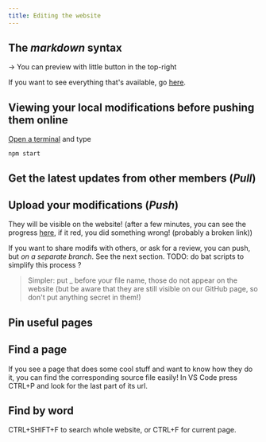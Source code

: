 ```yaml
---
title: Editing the website
---
```


## The *markdown* syntax

-> You can preview with little button in the top-right

If you want to see everything that's available, go [here](https://docusaurus.io/docs/markdown-features).

## Viewing your local modifications before pushing them online

[Open a terminal](get-started#open-a-terminal) and type

```
npm start
```

## Get the latest updates from other members (*Pull*)

## Upload your modifications (*Push*)

They will be visible on the website! (after a few minutes, you can see the progress [here](https://github.com/CoolLibs/CoolLibs.github.io/actions), if it red, you did something wrong! (probably a broken link))

If you want to share modifs with others, or ask for a review, you can push, but *on a separate branch*. See the next section.
TODO: do bat scripts to simplify this process ?
> Simpler: put _ before your file name, those do not appear on the website (but be aware that they are still visible on our GitHub page, so don't put anything secret in them!)

## Pin useful pages

## Find a page

If you see a page that does some cool stuff and want to know how they do it, you can find the corresponding source file easily! In VS Code press CTRL+P and look for the last part of its url.

## Find by word

CTRL+SHIFT+F to search whole website, or CTRL+F for current page.